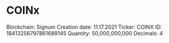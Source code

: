# COINx

Blockchain: Signum
Creation date: 11.17.2021
Ticker: COINX
ID: 18413256797861689145
Quantity: 50,000,000,000
Decimals: 4
